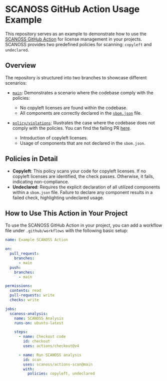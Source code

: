 # SCANOSS GitHub Action Usage Example

This repository serves as an example to demonstrate how to use the [SCANOSS GitHub Action](https://github.com/scanoss/actions-scan/) for license management in your projects. SCANOSS provides two predefined policies for scanning: `copyleft` and `undeclared`.

## Overview

The repository is structured into two branches to showcase different scenarios:

- [`main`](https://github.com/scanoss/integration-test/tree/main): Demonstrates a scenario where the codebase comply with the policies:
    - No copyleft licenses are found within the codebase.
    - All components are correctly declared in the [`sbom.json`](sbom.json) file. 


- [`policy/violations`](https://github.com/scanoss/integration-test/tree/policy/violations): Illustrates the case where the codebase does not comply with the policies. You can find the failing PR [here](https://github.com/scanoss/integration-test/pull/13).
    - Introduction of copyleft licenses.
    - Usage of components that are not declared in the `sbom.json`. 
  

## Policies in Detail

- **Copyleft**: This policy scans your code for copyleft licenses. If no copyleft licenses are identified, the check passes. Otherwise, it fails, indicating non-compliance.
- **Undeclared**: Requires the explicit declaration of all utilized components within a `sbom.json` file. Failure to declare any component results in a failed check, highlighting undeclared usage.

## How to Use This Action in Your Project

To use the SCANOSS GitHub Action in your project, you can add a workflow file under `.github/workflows` with the following basic setup:

```yaml
name: Example SCANOSS Action

on:
  pull_request:
    branches:
      - main
  push:
    branches:
      - main

permissions:
  contents: read
  pull-requests: write
  checks: write

jobs:
  scanoss-analysis:
    name: SCANOSS Analysis
    runs-on: ubuntu-latest

    steps:
      - name: Checkout code
        id: checkout
        uses: actions/checkout@v4

      - name: Run SCANOSS analysis
        id: scan
        uses: scanoss/actions-scan@main
        with:
          policies: copyleft, undeclared
```